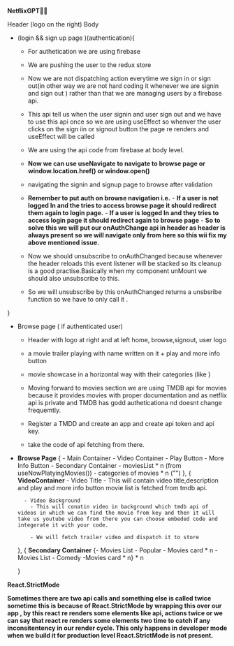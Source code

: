 **NetflixGPT🚀🚀**


Header (logo on the right)
Body 
 - (login && sign up page )(authentication){
    -  For authetication we are using firebase
    -  We are pushing the user to the redux store
    -  Now we are not dispatching action everytime we sign in or sign out(in other way we are not hard   coding it whenever we are signin and sign out ) rather than that we are managing users by a   firebase api.
    -  This api tell us when the user signin and user sign out and we have to use this api once so we are using useEffect so whenver the user clicks on the sign iin or signout button the page re renders and useEffect will be called
    -  We are using the api code from firebase at body level.
    - **Now we can use useNavigate to navigate to browse page or window.location.href() or window.open()**
    - navigating the signin and signup page to browse after validation

    - **Remember to put auth on browse navigation i.e.**
          - **If a user is not logged In and the tries to access browse page it should redirect them again to login page.**
          - **If a user is logged In and they tries to access login page it should redirect again to browse page**
          - **So to solve this we will put our onAuthChange api in header as header is always present so we will navigate only from here so this wii fix my above mentioned issue.**

    - Now we should unsubscribe to onAuthChanged  because whenever the header reloads this event listener will be stacked so its cleanup is a good practise.Basically when my component unMount we should also unsubscribe to this.

    - So we will unsubscribe by this onAuthChanged returns a unsbsribe function so we have to only call it .



 }
 -  Browse page ( if authenticated user)
       - Header with logo at right and at left home, browse,signout, user logo
       - a movie trailer playing with name written on it + play and more info button 
       - movie showcase in a horizontal way with their categories (like )

       - Moving forward to movies section we are using TMDB api for movies because it provides movies with proper documentation and as netflix api is private and TMDB has godd autheticationa nd doesnt change frequemtly.
       
       - Register a TMDD and create an app and create api token and api key.
       - take the code of api fetching from there.


- **Browse Page**
   {
      - Main Container
          - Video Container
              - Play Button - More Info Button
      - Secondary Container
          - moviesList * n (from useNowPlatyingMovies())
          - categories of movies * n ("")
   },
   {
      **VideoContainer**
        - Video Title 
           - This will contain video title,description and play and more info button movie list is fetched from tmdb api.

        - Video Background
          - This will conatin video in background which tmdb api of videos in which we can find the movie from key and then it will take us youtube video from there you can choose embeded code and integerate it with your code.
          
          - We will fetch trailer video and dispatch it to store

   },
   {
      **Secondary Container**
      {- Movies List - Popular
         - Movies card * n
      - Movies List - Comedy
         -Movies card * n} * n
      
   }

**React.StrictMode**

**Sometimes there are two api calls and something else is called twice sometime this is because of React.StrictMode by wrapping this over our app , by this react re renders some elements like api, actions twice or we can say that react re renders some elements two time to catch if any inconsitentency in our render cycle. This only happens in developer mode when we build it for production level React.StrictMode is not present.**